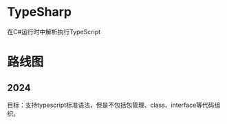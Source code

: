﻿# TypeSharp

在C#运行时中解析执行TypeScript

# 路线图

## 2024

目标：支持typescript标准语法，但是不包括包管理、class、interface等代码组织。
